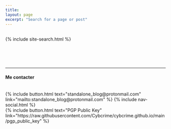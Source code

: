 ```yaml
---
title:
layout: page
excerpt: "Search for a page or post"
---
```

<br/>
{% include site-search.html %}
<br/><br/><br/><br/><br/>
<hr>
<h4>Me contacter</h4>
<br/>
{% include button.html text="standalone_blog@protonmail.com" link="mailto:standalone_blog@protonmail.com" %}
{% include nav-social.html %}
<br/>
{% include button.html text="PGP Public Key" link="https://raw.githubusercontent.com/Cybcrime/cybcrime.github.io/main/pgp_public_key" %}
